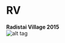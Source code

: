 # RV
<b>Radistai Village 2015</b> <br />
![alt tag](https://github.com/galisamas/RV/blob/master/res/drawable-xhdpi/logo.png)

